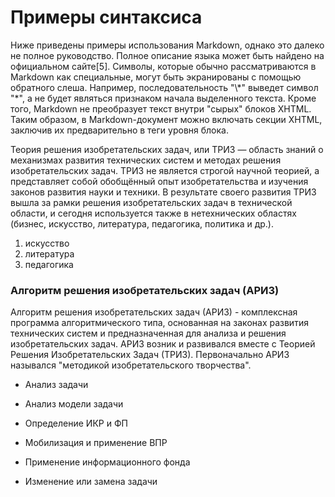 Примеры синтаксиса
==================

Ниже приведены примеры использования Markdown, однако это далеко не полное
руководство. Полное описание языка может быть найдено на официальном сайте[5].
Символы, которые обычно рассматриваются в Markdown как специальные, могут быть
экранированы с помощью обратного слеша. Например, последовательность "\\\*"
выведет символ "\*", а не будет являться признаком начала выделенного текста.
Кроме того, Markdown не преобразует текст внутри "сырых" блоков XHTML. Таким
образом, в Markdown-документ можно включать секции XHTML, заключив их
предварительно в теги уровня блока.

Теория решения изобретательских задач, или ТРИЗ — область знаний о механизмах
развития технических систем и методах решения изобретательских задач. ТРИЗ не
является строгой научной теорией, а представляет собой обобщённый опыт
изобретательства и изучения законов развития науки и техники. В результате
своего развития ТРИЗ вышла за рамки решения изобретательских задач в технической
области, и сегодня используется также в нетехнических областях (бизнес,
искусство, литература, педагогика, политика и др.).

1. искусство
2. литература
3. педагогика


### Алгоритм решения изобретательских задач (АРИЗ)
    
Алгоритм решения изобретательских задач (АРИЗ) - комплексная программа
алгоритмического типа, основанная на законах развития технических систем и
предназначенная для анализа и решения изобретательских задач. АРИЗ возник и
развивался вместе с Теорией Решения Изобретательских Задач (ТРИЗ). Первоначально
АРИЗ назывался "методикой изобретательского творчества". 

- Анализ задачи
+ Анализ модели задачи
- Определение ИКР и ФП
* Мобилизация и применение ВПР
- Применение информационного фонда
* Изменение или замена задачи

